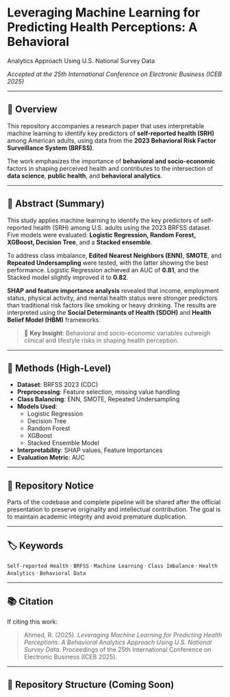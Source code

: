 # Leveraging Machine Learning for Predicting Health Perceptions: A Behavioral 
Analytics Approach Using U.S. National Survey Data    
 
*Accepted at the 25th International Conference on Electronic Business (ICEB 2025)*

---

## 🧠 Overview

This repository accompanies a research paper that uses interpretable machine learning to identify key predictors of **self-reported health (SRH)** among American adults, using data from the **2023 Behavioral Risk Factor Surveillance System (BRFSS)**.

The work emphasizes the importance of **behavioral and socio-economic** factors in shaping perceived health and contributes to the intersection of **data science**, **public health**, and **behavioral analytics**.

---

## 📄 Abstract (Summary)

This study applies machine learning to identify the key predictors of self-reported health (SRH) among U.S. adults using the 2023 BRFSS dataset. Five models were evaluated: **Logistic Regression, Random Forest, XGBoost, Decision Tree**, and a **Stacked ensemble**. 

To address class imbalance, **Edited Nearest Neighbors (ENN)**, **SMOTE**, and **Repeated Undersampling** were tested, with the latter showing the best performance. Logistic Regression achieved an AUC of **0.81**, and the Stacked model slightly improved it to **0.82**.

**SHAP and feature importance analysis** revealed that income, employment status, physical activity, and mental health status were stronger predictors than traditional risk factors like smoking or heavy drinking. The results are interpreted using the **Social Determinants of Health (SDOH)** and **Health Belief Model (HBM)** frameworks.

> 🎯 **Key Insight**: Behavioral and socio-economic variables outweigh clinical and lifestyle risks in shaping health perception.

---

## 🧪 Methods (High-Level)

- **Dataset**: BRFSS 2023 (CDC)
- **Preprocessing**: Feature selection, missing value handling
- **Class Balancing**: ENN, SMOTE, Repeated Undersampling
- **Models Used**:
  - Logistic Regression
  - Decision Tree
  - Random Forest
  - XGBoost
  - Stacked Ensemble Model
- **Interpretability**: SHAP values, Feature Importances
- **Evaluation Metric**: AUC

---

## 🔐 Repository Notice

Parts of the codebase and complete pipeline will be shared after the official presentation to preserve originality and intellectual contribution. The goal is to maintain academic integrity and avoid premature duplication.

---

## 🏷️ Keywords

`Self-reported Health` · `BRFSS` · `Machine Learning` · `Class Imbalance` · `Health Analytics` · `Behavioral Data`

---

## 📚 Citation

If citing this work:

> Ahmed, R. (2025). *Leveraging Machine Learning for Predicting Health Perceptions: A Behavioral Analytics Approach Using U.S. National Survey Data*. Proceedings of the 25th International Conference on Electronic Business (ICEB 2025).

---

## 📁 Repository Structure (Coming Soon)

